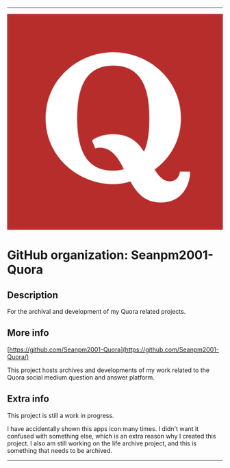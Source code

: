 
***

![QuoraLogo.png failed to load. The file may be missing or corrupt. Check the file path for errors first.](/AdditionalInfo/2/Seanpm2001-Quora/QuoraLogo.png)

# GitHub organization: Seanpm2001-Quora

## Description

For the archival and development of my Quora related projects.

## More info

[https://github.com/Seanpm2001-Quora](https://github.com/Seanpm2001-Quora/)

This project hosts archives and developments of my work related to the Quora social medium question and answer platform.

## Extra info

This project is still a work in progress.

I have accidentally shown this apps icon many times. I didn't want it confused with something else, which is an extra reason why I created this project. I also am still working on the life archive project, and this is something that needs to be archived.

***
